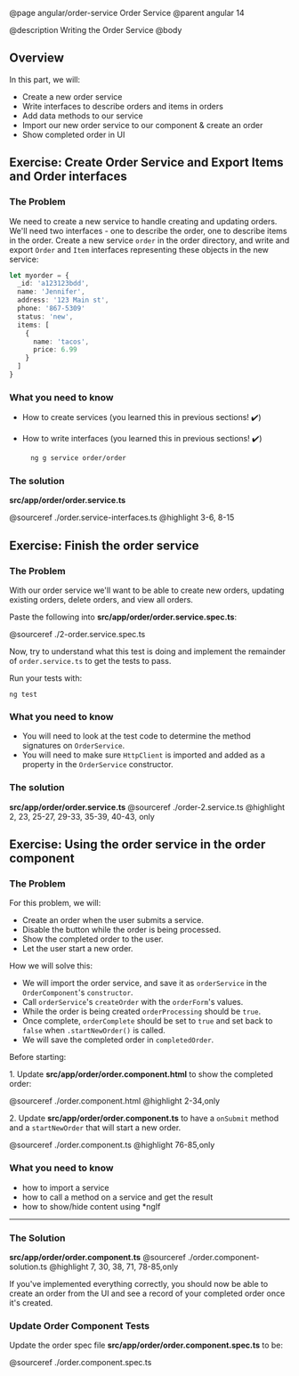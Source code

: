@page angular/order-service Order Service
@parent angular 14

@description Writing the Order Service
@body

## Overview

In this part, we will:

- Create a new order service
- Write interfaces to describe orders and items in orders
- Add data methods to our service
- Import our new order service to our component & create an order
- Show completed order in UI

## Exercise: Create Order Service and Export Items and Order interfaces

### The Problem

We need to create a new service to handle creating and updating orders. We'll need two interfaces - one to describe the order, one to describe items in the order. Create a new service `order` in the order directory, and write and export `Order` and `Item` interfaces representing these objects in the new service:

```typescript
let myorder = {
  _id: 'a123123bdd',
  name: 'Jennifer',
  address: '123 Main st',
  phone: '867-5309'
  status: 'new',
  items: [
    {
      name: 'tacos',
      price: 6.99
    }
  ]
}
```

### What you need to know

- How to create services (you learned this in previous sections! ✔️)
- How to write interfaces (you learned this in previous sections! ✔️)

  ```bash
    ng g service order/order
  ```

### The solution

__src/app/order/order.service.ts__

@sourceref ./order.service-interfaces.ts
@highlight 3-6, 8-15

## Exercise: Finish the order service

### The Problem

With our order service we'll want to be able to create new orders, updating existing orders, delete orders, and view all orders.

Paste the following into __src/app/order/order.service.spec.ts__:

@sourceref ./2-order.service.spec.ts

Now, try to understand what this test is doing and
implement the remainder of `order.service.ts` to
get the tests to pass.

Run your tests with:

```shell
ng test
```

### What you need to know

- You will need to look at the test code to determine
  the method signatures on `OrderService`.
- You will need to make sure `HttpClient` is imported and
  added as a property in the  `OrderService` constructor.

### The solution

__src/app/order/order.service.ts__
@sourceref ./order-2.service.ts
@highlight 2, 23, 25-27, 29-33, 35-39, 40-43, only

## Exercise: Using the order service in the order component

### The Problem

For this problem, we will:

- Create an order when the user submits a service.
- Disable the button while the order is being processed.
- Show the completed order to the user.
- Let the user start a new order.

How we will solve this:

- We will import the order service, and save it as `orderService` in the
  `OrderComponent`'s `constructor`.
- Call `orderService`'s `createOrder` with the `orderForm`'s values.
- While the order is being created `orderProcessing` should be `true`.
- Once complete, `orderComplete` should be set to `true`
  and set back to `false` when `.startNewOrder()` is called.
- We will save the completed order in `completedOrder`.

Before starting:

1\. Update __src/app/order/order.component.html__ to show the completed order:

@sourceref ./order.component.html
@highlight 2-34,only

2\. Update __src/app/order/order.component.ts__ to have a `onSubmit` method and
    a `startNewOrder` that will start a new order.

@sourceref ./order.component.ts
@highlight 76-85,only


### What you need to know

- how to import a service
- how to call a method on a service and get the result
- how to show/hide content using \*ngIf

----

### The Solution

__src/app/order/order.component.ts__
@sourceref ./order.component-solution.ts
@highlight 7, 30, 38, 71, 78-85,only

If you've implemented everything correctly, you should now be able to create an order from the UI and see a record of your completed order once it's created.

### Update Order Component Tests

Update the order spec file  __src/app/order/order.component.spec.ts__ to be:

@sourceref ./order.component.spec.ts
